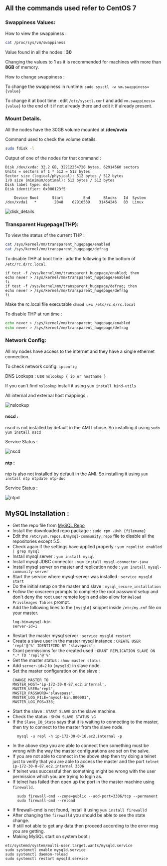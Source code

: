 ## All the commands used refer to CentOS 7

### Swappiness Values:

How to view the swappiness :

```bash
cat /proc/sys/vm/swappiness
```

Value found in all the nodes : **30**

Changing the values to **1** as it is recommended for machines with more than **8GB** of memory.

How to change swappiness :

To change the swappiness in runtime: `sudo sysctl -w vm.swappiness={value} `

To change it at boot time : edit `/etc/sysctl.conf` and add `vm.swappiness={value}` to the end of it if not already there and edit it if already present.  


### Mount Details.

All the nodes have the 30GB volume mounted at **/dev/xvda**

Command used to check the volume details.

```bash
sudo fdisk -l
```

Output of one of the nodes for that command : 
```commandline
Disk /dev/xvda: 32.2 GB, 32212254720 bytes, 62914560 sectors
Units = sectors of 1 * 512 = 512 bytes
Sector size (logical/physical): 512 bytes / 512 bytes
I/O size (minimum/optimal): 512 bytes / 512 bytes
Disk label type: dos
Disk identifier: 0x000123f5

    Device Boot      Start         End      Blocks   Id  System
/dev/xvda1   *        2048    62910539    31454246   83  Linux
```
 
![disk_details](../png/disk_details.png)
 
### Transparent Hugepage(THP):

To view the status of the current THP : 
```bash
cat /sys/kernel/mm/transparent_hugepage/enabled
cat /sys/kernel/mm/transparent_hugepage/defrag 
```
To disable THP at boot time : add the following to the bottom of `/etc/rc.d/rc.local`.

```commandline
if test -f /sys/kernel/mm/transparent_hugepage/enabled; then
echo never > /sys/kernel/mm/transparent_hugepage/enabled
fi
if test -f /sys/kernel/mm/transparent_hugepage/defrag; then
echo never > /sys/kernel/mm/transparent_hugepage/defrag
fi
```
Make the rc.local file executable `chmod u+x /etc/rc.d/rc.local`

To disable THP at run time : 
```bash
echo never > /sys/kernel/mm/transparent_hugepage/enabled
echo never > /sys/kernel/mm/transparent_hugepage/defrag
```

### Network Config:

All my nodes have access to the internet and they have a single ethernet connection.

To check network config: `ipconfig`

DNS Lookups : use `nslookup { ip or hostname }`

If you can't find `nslookup` install it using `yum install bind-utils`

All internal and external host mappings :

![nslookup](../png/nslookup_out.png)

#### nscd :
nscd is not installed by default in the AMI I chose. So installing it using `sudo yum install nscd`

Service Status : 

![nscd](../png/nscd_service.png)

#### ntp :
ntp is also not installed by default in the AMI. So installing it using `yum install ntp ntpdate ntp-doc` 

Service Status :

![ntpd](../png/ntpd_service.png)



## MySQL Installation :

* Get the repo file from [MySQL Repo](https://dev.mysql.com/downloads/file/?id=465603)
* Install the downloaded repo package : `sudo rpm -Uvh {filename}`
* Edit the `/etc/yum.repos.d/mysql-community.repo` file to disable all the repositories except 5.5.
* Check again if the settings have applied properly : `yum repolist enabled | grep mysql`
* Install mysql server : `yum install mysql`
* Install mysql JDBC connector : `yum install mysql-connector-java`
* Install mysql server on master and replication node : `yum install mysql-community-server`
* Start the service where mysql-server was installed : `service mysqld start`
* Do the initial setup on the master and slave : `mysql_secure_installation`
* Follow the onscreen prompts to complete the root password setup and don't deny the root user remote login and also allow for `Reload Privileages Tables` prompt.
* Add the following lines to the `[mysqld]` snippet inside `/etc/my.cnf` file on your master.
  ```commandline
  log-bin=mysql-bin
  server-id=1
  ```
* Restart the master mysql server : `service mysqld restart`
* Create a slave user in the master mysql instance : `CREATE USER 'repl'@'%' IDENTIFIED BY 'slavepass';`
* Grant permissions for the created used : `GRANT REPLICATION SLAVE ON *.* TO 'repl'@'%'`
* Get the master status : `show master status`
* Add `server-id=2` to `[mysqld]` in slave node.
* Set the master configuration on the slave :
    ```commandline
    CHANGE MASTER TO
    MASTER_HOST='ip-172-30-0-87.ec2.internal',
    MASTER_USER='repl',
    MASTER_PASSWORD='slavepass',
    MASTER_LOG_FILE='mysql-bin.000001',
    MASTER_LOG_POS=333;
    ```
* Start the slave : `START SLAVE` on the slave machine.
* Check the status : `SHOW SLAVE STATUS \G` 
* If the `Slave_IO_State` says that it is waiting to connecting to the master, then try to connect to the master from the slave node.
  ```commandline
    mysql -u repl -h ip-172-30-0-10.ec2.internal -p 
    ```
* In the above step you are able to connect then something must be wrong with the way the master configurations are set on the salve.
* If you are not able to connect in the above step then try doing a telnet just to verify that you are able to access the master and the port `telnet ip-172-30-0-87.ec2.internal 3306` 
* If telnet was successful then something might be wrong with the user permission which you are trying to login as.
* If telnet has failed then open up the port in the master machine using `firewalld`.
  ```commandline
    sudo firewall-cmd --zone=public --add-port=3306/tcp --permanent
    sudo firewall-cmd --reload
    ```
* If firewall-cmd is not found, install it using `yum install firewalld`   
* After changing the `firewalld` you should be able to see the state change. 
* If still not able to get any data then proceed according to the error msg you are getting.
* Making MySQL start on system boot :
```commandline
etc/systemd/system/multi-user.target.wants/mysqld.service
sudo systemctl enable mysqld.service
sudo systemctl daemon-reload
sudo systemctl restart mysqld.service
```

